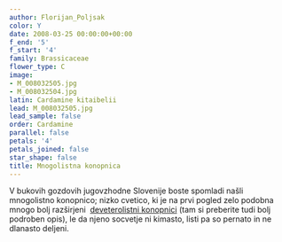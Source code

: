 ```yaml
---
author: Florijan_Poljsak
color: Y
date: 2008-03-25 00:00:00+00:00
f_end: '5'
f_start: '4'
family: Brassicaceae
flower_type: C
image:
- M_008032505.jpg
- M_008032504.jpg
latin: Cardamine kitaibelii
lead: M_008032505.jpg
lead_sample: false
order: Cardamine
parallel: false
petals: '4'
petals_joined: false
star_shape: false
title: Mnogolistna konopnica
---
```

V bukovih gozdovih jugovzhodne Slovenije boste spomladi našli mnogolistno konopnico; nizko cvetico, ki je na prvi pogled zelo podobna mnogo bolj razširjeni  [deveterolistni konopnici](../../cardamineenneaphyllos/deveterolistna-konopnica/) (tam si preberite tudi bolj podroben opis), le da njeno socvetje ni kimasto, listi pa so pernato in ne dlanasto deljeni.
